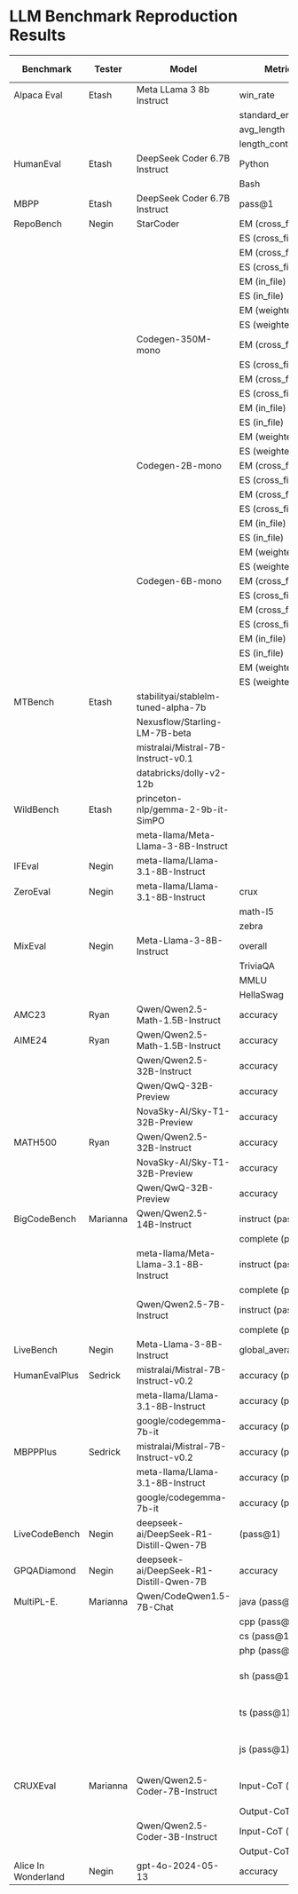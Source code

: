 # LLM Benchmark Reproduction Results

| Benchmark   | Tester  | Model                                   | Metric/Score                  | Our Results | Reported Results | Reported Results Source             |
|-------------|---------|-----------------------------------------|-------------------------------|-------------|------------------|-------------------------------------|
| Alpaca Eval | Etash   | Meta LLama 3 8b Instruct                | win_rate                      | 24.04       | 22.57            |                                     |
|             |         |                                         | standard_error                | 1.27        | 1.26             |                                     |
|             |         |                                         | avg_length                    | 1937        | 1899             |                                     |
|             |         |                                         | length_controlled_winrate     | 24.24       | 22.92            |                                     |
| HumanEval   | Etash   | DeepSeek Coder 6.7B Instruct            | Python                        | 0.798       | 78.9%            |                                     |
|             |         |                                         | Bash                          | 0.354       | 36.7%            |                                     |
| MBPP        | Etash   | DeepSeek Coder 6.7B Instruct            | pass@1                        | 0.64        | 65.4%            |                                     |
| RepoBench   | Negin   | StarCoder                               | EM (cross_file_first)         | 28.0        | 28.0             |                                     |
|             |         |                                         | ES (cross_file_first)         | 67.37       | 69.6             |                                     |
|             |         |                                         | EM (cross_file_random)        | 37.08       | 37.3             |                                     |
|             |         |                                         | ES (cross_file_random)        | 71.28       | 73.69            |                                     |
|             |         |                                         | EM (in_file)                  | 34.17       | 33.8             |                                     |
|             |         |                                         | ES (in_file)                  | 70.46       | 72.37            |                                     |
|             |         |                                         | EM (weighted avg)             | 31.69       | 31.69            |                                     |
|             |         |                                         | ES (weighted avg)             | 69.09       | 71.2             |                                     |
|             |         | Codegen-350M-mono                       | EM (cross_file_first)         | 15.27       | 15.14            |                                     |
|             |         |                                         | ES (cross_file_first)         | 58.03       | 60.1             |                                     |
|             |         |                                         | EM (cross_file_random)        | 27.7        | 27.7             |                                     |
|             |         |                                         | ES (cross_file_random)        | 67.33       | 68.9             |                                     |
|             |         |                                         | EM (in_file)                  | 25.11       | 25.2             |                                     |
|             |         |                                         | ES (in_file)                  | 66.28       | 67.8             |                                     |
|             |         |                                         | EM (weighted avg)             | 22.12       | 20.7             |                                     |
|             |         |                                         | ES (weighted avg)             | 62.9        | 64.2             |                                     |
|             |         | Codegen-2B-mono                         | EM (cross_file_first)         | 22.12       | 22.1             |                                     |
|             |         |                                         | ES (cross_file_first)         | 62.9        | 64.9             |                                     |
|             |         |                                         | EM (cross_file_random)        | 34.18       | 34.4             |                                     |
|             |         |                                         | ES (cross_file_random)        | 71.12       | 72.6             |                                     |
|             |         |                                         | EM (in_file)                  | 31.14       | 31.2             |                                     |
|             |         |                                         | ES (in_file)                  | 69.61       | 70.93            |                                     |
|             |         |                                         | EM (weighted avg)             | 27.26       | 27.3             |                                     |
|             |         |                                         | ES (weighted avg)             | 66.57       | 68.3             |                                     |
|             |         | Codegen-6B-mono                         | EM (cross_file_first)         | 26.81       | 26.9             |                                     |
|             |         |                                         | ES (cross_file_first)         | 66.23       | 67.9             |                                     |
|             |         |                                         | EM (cross_file_random)        | 38.28       | 38.3             |                                     |
|             |         |                                         | ES (cross_file_random)        | 73.34       | 74.5             |                                     |
|             |         |                                         | EM (in_file)                  | 34.9        | 34.96            |                                     |
|             |         |                                         | ES (in_file)                  | 71.21       | 72.59            |                                     |
|             |         |                                         | EM (weighted avg)             | 31.56       | 31.67            |                                     |
|             |         |                                         | ES (weighted avg)             | 69.16       | 70.68            |                                     |
| MTBench     | Etash   | stabilityai/stablelm-tuned-alpha-7b     |                               | 1.0         | 2.75             |                                     |
|             |         | Nexusflow/Starling-LM-7B-beta           |                               | 7.69        | 8.12             |                                     |
|             |         | mistralai/Mistral-7B-Instruct-v0.1      |                               | 6.65        | 6.84             |                                     |
|             |         | databricks/dolly-v2-12b                 |                               | 1.087       | 3.28             |                                     |
| WildBench   | Etash   | princeton-nlp/gemma-2-9b-it-SimPO       |                               | 5.083       | 5.33             |                                     |
|             |         | meta-llama/Meta-Llama-3-8B-Instruct     |                               | 3.27        | 2.92             |                                     |
| IFEval      | Negin   | meta-llama/Llama-3.1-8B-Instruct        |                               | 79.1        | 80.4             |                                     |
| ZeroEval    | Negin   | meta-llama/Llama-3.1-8B-Instruct        | crux                          | 40.75       | 39.88            |                                     |
|             |         |                                         | math-l5                       | 24.69       | 22.19            |                                     |
|             |         |                                         | zebra                         | 11.70       | 12.8             |                                     |
| MixEval     | Negin   | Meta-Llama-3-8B-Instruct                | overall                       | 73.0        | 75.0             |                                     |
|             |         |                                         | TriviaQA                      | 67.5        | 71.7             |                                     |
|             |         |                                         | MMLU                          | 71.3        | 71.9             |                                     |
|             |         |                                         | HellaSwag                     | 66.3        | 65.7             |                                     |
| AMC23       | Ryan    | Qwen/Qwen2.5-Math-1.5B-Instruct         | accuracy                      | 24/40       | 24/40            | [Qwen2.5-Math Paper](https://arxiv.org/abs/2409.12122v1) Table 5 |
| AIME24      | Ryan    | Qwen/Qwen2.5-Math-1.5B-Instruct         | accuracy                      | 3/30        | 3/30             | [Qwen2.5-Math Paper](https://arxiv.org/abs/2409.12122v1) Table 5 |
|             |         | Qwen/Qwen2.5-32B-Instruct               | accuracy                      | 6/30        | 5/30             | [Sky-T1 Blog Post](https://novasky-ai.github.io/posts/sky-t1/) |
|             |         | Qwen/QwQ-32B-Preview                    | accuracy                      | 13/30       | 15/30            | [Sky-T1 Blog Post](https://novasky-ai.github.io/posts/sky-t1/) |
|             |         | NovaSky-AI/Sky-T1-32B-Preview           | accuracy                      | 13/30       | 13/30            | [Sky-T1 Blog Post](https://novasky-ai.github.io/posts/sky-t1/) |
| MATH500     | Ryan    | Qwen/Qwen2.5-32B-Instruct               | accuracy                      | 78.6        | 76.2             | [Sky-T1 Blog Post](https://novasky-ai.github.io/posts/sky-t1/) |
|             |         | NovaSky-AI/Sky-T1-32B-Preview           | accuracy                      | 84.0        | 82.4             | [Sky-T1 Blog Post](https://novasky-ai.github.io/posts/sky-t1/) |
|             |         | Qwen/QwQ-32B-Preview                    | accuracy                      | 83.6        | 85.4             | [Sky-T1 Blog Post](https://novasky-ai.github.io/posts/sky-t1/) |
| BigCodeBench| Marianna| Qwen/Qwen2.5-14B-Instruct               | instruct (pass@1)             | 41.5        | 39.8             |                                     |
|             |         |                                         | complete (pass@1)             | 52.6        | 52.2             |                                     |
|             |         | meta-llama/Meta-Llama-3.1-8B-Instruct   | instruct (pass@1)             | 30.7        | 32.8             |                                     |
|             |         |                                         | complete (pass@1)             | 41.9        | 40.5             |                                     |
|             |         | Qwen/Qwen2.5-7B-Instruct                | instruct (pass@1)             | 35.2        | 37.6             |                                     |
|             |         |                                         | complete (pass@1)             | 46.7        | 46.1             |                                     |
| LiveBench   | Negin   | Meta-Llama-3-8B-Instruct                | global_average                | 26.78       | 26.74            | https://livebench.ai/#/?q=3.1
|HumanEvalPlus| Sedrick | mistralai/Mistral-7B-Instruct-v0.2      | accuracy (pass@1)             | 27.44       | 36.0             | [EvalPlus Leaderboard](https://evalplus.github.io/leaderboard.html) |
|             |         | meta-llama/Llama-3.1-8B-Instruct        | accuracy (pass@1)             | 62.2        | 62.8             | [EvalPlus Leaderboard](https://evalplus.github.io/leaderboard.html) |
|             |         | google/codegemma-7b-it                  | accuracy (pass@1)             | 36.6        | 51.8             | [EvalPlus Leaderboard](https://evalplus.github.io/leaderboard.html) |
| MBPPPlus    | Sedrick | mistralai/Mistral-7B-Instruct-v0.2      | accuracy (pass@1)             | 43.9        | 37.0             | [EvalPlus Leaderboard](https://evalplus.github.io/leaderboard.html) |
|             |         | meta-llama/Llama-3.1-8B-Instruct        | accuracy (pass@1)             | 58.7        | 55.6             | [EvalPlus Leaderboard](https://evalplus.github.io/leaderboard.html) |
|             |         | google/codegemma-7b-it                  | accuracy (pass@1)             | 56.6        | 56.9             | [EvalPlus Leaderboard](https://evalplus.github.io/leaderboard.html) |
|LiveCodeBench| Negin   | deepseek-ai/DeepSeek-R1-Distill-Qwen-7B | (pass@1)                      | 37.9        | 37.6             | [DeepSeek-R1 Paper](https://github.com/deepseek-ai/DeepSeek-R1/blob/main/DeepSeek_R1.pdf) Table 5 |
| GPQADiamond | Negin   | deepseek-ai/DeepSeek-R1-Distill-Qwen-7B | accuracy                      | 52          | 49.1             | [DeepSeek-R1 Paper](https://github.com/deepseek-ai/DeepSeek-R1/blob/main/DeepSeek_R1.pdf) Table 5 |
| MultiPL-E.  | Marianna| Qwen/CodeQwen1.5-7B-Chat                | java (pass@1)                 | 64.0        | 61.04            |  [Big Code Leaderboard](https://huggingface.co/spaces/bigcode/bigcode-models-leaderboard)                                     |
|             |         |                                         | cpp (pass@1)                  | 67.85       | 61.0             |   [Big Code Leaderboard](https://huggingface.co/spaces/bigcode/bigcode-models-leaderboard)                                    |
|             |         |                                         | cs (pass@1)                   | 52.6        | 52.2             |    [Big Code Leaderboard](https://huggingface.co/spaces/bigcode/bigcode-models-leaderboard)                                   |
|             |         |                                         | php (pass@1)                  | 64.7        | 69.22            |   [Big Code Leaderboard](https://huggingface.co/spaces/bigcode/bigcode-models-leaderboard)                                    |
|             |         |                                         | sh (pass@1)                   | 37.0        | 39.2             |    [Qwen2.5-Coder Technical Report](https://arxiv.org/pdf/2409.12186) (Table 17)
|             |         |                                         | ts (pass@1)                   | 73.0        | 71.7             |           [Qwen2.5-Coder Technical Report](https://arxiv.org/pdf/2409.12186) (Table 17)                          |
|             |         |                                         | js (pass@1)                   | 69.5        | 75.2            |           [Qwen2.5-Coder Technical Report](https://arxiv.org/pdf/2409.12186) (Table 17)                          |                                 |
| CRUXEval    | Marianna| Qwen/Qwen2.5-Coder-7B-Instruct          | Input-CoT (pass@1)            | 66.2        | 65.8            |  [Qwen2.5-Coder Technical Report](https://arxiv.org/pdf/2409.12186) (Table 18)                                     |
|             |         |                                         | Output-CoT (pass@1)           | 66.7        | 65.9            |                                     |
|             |         | Qwen/Qwen2.5-Coder-3B-Instruct          | Input-CoT (pass@1)            | 53.4        | 53.2            |                                    |
|             |         |                                         | Output-CoT (pass@1)           | 53.3        | 56.0            |  
| Alice In Wonderland       | Negin    | gpt-4o-2024-05-13              | accuracy                | 16.7        | 16.6           | [Paper](https://arxiv.org/abs/2406.02061) |
